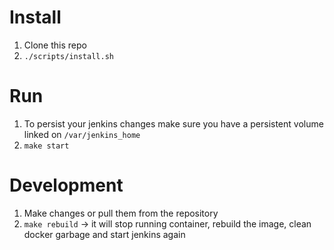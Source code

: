 # Install
1. Clone this repo
2. `./scripts/install.sh`

# Run
1. To persist your jenkins changes make sure you have a persistent volume linked on `/var/jenkins_home`
2. `make start`

# Development
1. Make changes or pull them from the repository
2. `make rebuild` -> it will stop running container, rebuild the image, clean docker garbage and start jenkins again
